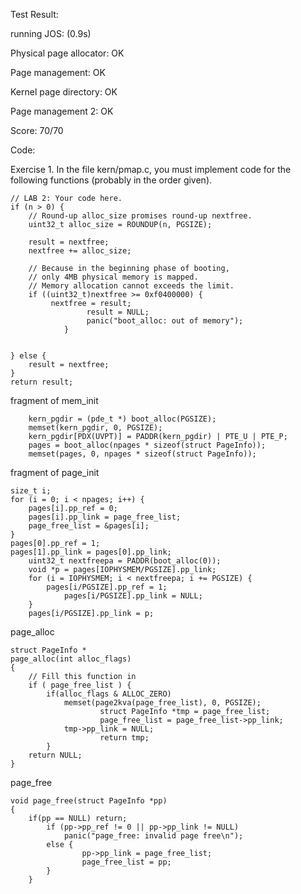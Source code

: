 Test Result:

running JOS: (0.9s)

  Physical page allocator: OK 
  
  Page management: OK 
  
  Kernel page directory: OK 
  
  Page management 2: OK 
  
Score: 70/70

Code:

Exercise 1. In the file kern/pmap.c, you must implement code for the following functions (probably in the order given).

	// LAB 2: Your code here.
	if (n > 0) {
		// Round-up alloc_size promises round-up nextfree.
		uint32_t alloc_size = ROUNDUP(n, PGSIZE);

		result = nextfree;
		nextfree += alloc_size;

		// Because in the beginning phase of booting,
		// only 4MB physical memory is mapped.
		// Memory allocation cannot exceeds the limit.
		if ((uint32_t)nextfree >= 0xf0400000) {
		     nextfree = result;
                     result = NULL;
                     panic("boot_alloc: out of memory");
                }

        
	} else {
		result = nextfree;
	}
	return result;

fragment of mem_init

        kern_pgdir = (pde_t *) boot_alloc(PGSIZE);
        memset(kern_pgdir, 0, PGSIZE);
        kern_pgdir[PDX(UVPT)] = PADDR(kern_pgdir) | PTE_U | PTE_P;
        pages = boot_alloc(npages * sizeof(struct PageInfo));
        memset(pages, 0, npages * sizeof(struct PageInfo));
        
fragment of page_init

	size_t i;
	for (i = 0; i < npages; i++) {
		pages[i].pp_ref = 0;
		pages[i].pp_link = page_free_list;
		page_free_list = &pages[i];
	}
	pages[0].pp_ref = 1;
	pages[1].pp_link = pages[0].pp_link;
        uint32_t nextfreepa = PADDR(boot_alloc(0)); 
        void *p = pages[IOPHYSMEM/PGSIZE].pp_link;
        for (i = IOPHYSMEM; i < nextfreepa; i += PGSIZE) { 
        	pages[i/PGSIZE].pp_ref = 1;  
                pages[i/PGSIZE].pp_link = NULL;     
        }      
        pages[i/PGSIZE].pp_link = p;

page_alloc
	
	struct PageInfo *
	page_alloc(int alloc_flags)
	{
		// Fill this function in
		if ( page_free_list ) {
			if(alloc_flags & ALLOC_ZERO) 
				memset(page2kva(page_free_list), 0, PGSIZE);
                        struct PageInfo *tmp = page_free_list;
                        page_free_list = page_free_list->pp_link;
		        tmp->pp_link = NULL;
                        return tmp; 
        	}
		return NULL;
	}

page_free

	void page_free(struct PageInfo *pp)
	{
		if(pp == NULL) return;
        	if (pp->pp_ref != 0 || pp->pp_link != NULL)
        		panic("page_free: invalid page free\n");
        	else {
            		pp->pp_link = page_free_list;
            		page_free_list = pp;
        	}
        }
